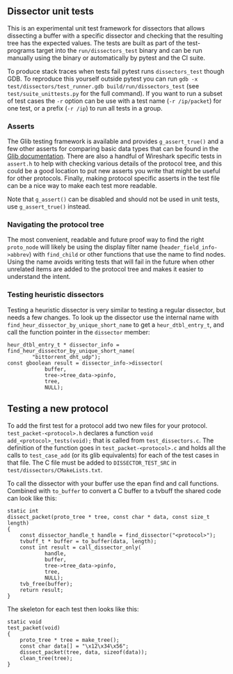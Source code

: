 ## Dissector unit tests

This is an experimental unit test framework for dissectors that allows
dissecting a buffer with a specific dissector and checking that the resulting
tree has the expected values. The tests are built as part of the test-programs
target into the `run/dissectors_test` binary and can be run manually using the
binary or automatically by pytest and the CI suite.

To produce stack traces when tests fail pytest runs `dissectors_test` though
GDB. To reproduce this yourself outside pytest you can run `gdb -x
test/dissectors/test_runner.gdb build/run/dissectors_test` (see
`test/suite_unittests.py` for the full command). If you want to run a subset of
test cases the `-r` option can be use with a test name (`-r /ip/packet`) for
one test, or a prefix (`-r /ip`) to run all tests in a group.


### Asserts

The Glib testing framework is available and provides `g_assert_true()` and a few
other asserts for comparing basic data types that can be found in the [Glib
documentation](https://docs.gtk.org/glib/func.assert_true.html?q=g_assert).
There are also a handful of Wireshark specific tests in `assert.h` to help with
checking various details of the protocol tree, and this could be a good location to
put new asserts you write that might be useful for other protocols. Finally,
making protocol specific asserts in the test file can be a nice way to make each
test more readable.

Note that `g_assert()` can be disabled and should not be used in unit tests, use
`g_assert_true()` instead.


### Navigating the protocol tree

The most convenient, readable and future proof way to find the right
`proto_node` will likely be using the display filter name
(`header_field_info->abbrev`) with `find_child` or other functions that use the
name to find nodes. Using the name avoids writing tests that will fail in the
future when other unrelated items are added to the protocol tree and makes it
easier to understand the intent.


### Testing heuristic dissectors

Testing a heuristic dissector is very similar to testing a regular dissector,
but needs a few changes. To look up the dissector use the internal name with
`find_heur_dissector_by_unique_short_name` to get a `heur_dtbl_entry_t`, and
call the function pointer in the `dissector` member:

```
heur_dtbl_entry_t * dissector_info = find_heur_dissector_by_unique_short_name(
        "bittorrent_dht_udp");
const gboolean result = dissector_info->dissector(
            buffer,
            tree->tree_data->pinfo,
            tree,
            NULL);
```


## Testing a new protocol

To add the first test for a protocol add two new files for your protocol.
`test_packet-<protocol>.h` declares a function `void add_<protocol>_tests(void);`
that is called from `test_dissectors.c`. The definition of the function goes in
`test_packet-<protocol>.c` and holds all the calls to `test_case_add` (or its
glib equivalents) for each of the test cases in that file. The C file must be
added to `DISSECTOR_TEST_SRC` in `test/dissectors/CMakeLists.txt`.

To call the dissector with your buffer use the epan find and call functions.
Combined with `to_buffer` to convert a C buffer to a tvbuff the shared code can
look like this:
```
static int
dissect_packet(proto_tree * tree, const char * data, const size_t length)
{
    const dissector_handle_t handle = find_dissector("<protocol>");
    tvbuff_t * buffer = to_buffer(data, length);
    const int result = call_dissector_only(
            handle,
            buffer,
            tree->tree_data->pinfo,
            tree,
            NULL);
    tvb_free(buffer);
    return result;
}
```

The skeleton for each test then looks like this:
```
static void
test_packet(void)
{
    proto_tree * tree = make_tree();
    const char data[] = "\x12\x34\x56";
    dissect_packet(tree, data, sizeof(data));
    clean_tree(tree);
}
```
